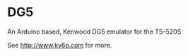 DG5
===

An Arduino based, Kenwood DG5 emulator for the TS-520S

See http://www.kv6o.com for more.

